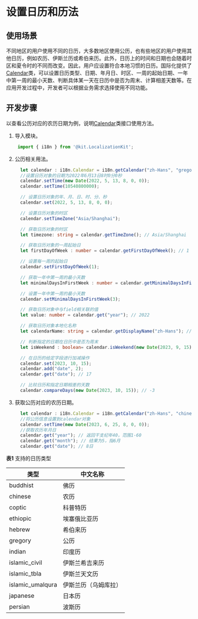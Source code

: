 # 设置日历和历法

## 使用场景

不同地区的用户使用不同的日历，大多数地区使用公历，也有些地区的用户使用其他日历，例如农历、伊斯兰历或希伯来历。此外，日历上的时间和日期也会随着时区和夏令时的不同而改变。因此，用户应设置符合本地习惯的日历。国际化提供了[Calendar](../reference/apis-localization-kit/js-apis-i18n.md#calendar8)类，可以设置日历类型、日期、年月日、时区、一周的起始日期、一年中第一周的最小天数、判断具体某一天在日历中是否为周末、计算相差天数等。在应用开发过程中，开发者可以根据业务需求选择使用不同功能。

## 开发步骤

以查看公历对应的农历日期为例，说明[Calendar](../reference/apis-localization-kit/js-apis-i18n.md#calendar8)类接口使用方法。

1. 导入模块。

    ```ts
     import { i18n } from '@kit.LocalizationKit';
    ```

2. 公历相关用法。

    ```ts
      let calendar : i18n.Calendar = i18n.getCalendar("zh-Hans", "gregory");
      //设置日历对象的日期为2022年6月13日8时0分0秒
      calendar.setTime(new Date(2022, 5, 13, 8, 0, 0));
      calendar.setTime(10540800000);

      // 设置日历对象的年、月、日、时、分、秒
      calendar.set(2022, 5, 13, 8, 0, 0);

      // 设置日历对象的时区
      calendar.setTimeZone("Asia/Shanghai");

      // 获取日历对象的时区
      let timezone: string = calendar.getTimeZone(); // Asia/Shanghai

      // 获取日历对象的一周起始日
      let firstDayOfWeek : number = calendar.getFirstDayOfWeek(); // 1

      // 设置每一周的起始日
      calendar.setFirstDayOfWeek(1);

      // 获取一年中第一周的最小天数
      let minimalDaysInFirstWeek : number = calendar.getMinimalDaysInFirstWeek(); // 1

      // 设置一年中第一周的最小天数
      calendar.setMinimalDaysInFirstWeek(3);

      // 获取日历对象中与field相关联的值
      let value: number = calendar.get("year"); // 2022

      // 获取日历对象本地化名称
      let calendarName: string = calendar.getDisplayName("zh-Hans"); // 公历

      // 判断指定的日期在日历中是否为周末
      let isWeekend : boolean= calendar.isWeekend(new Date(2023, 9, 15)); // true

      // 在日历的给定字段进行加减操作
      calendar.set(2023, 10, 15);
      calendar.add("date", 2);
      calendar.get("date"); // 17

      // 比较日历和指定日期相差的天数
      calendar.compareDays(new Date(2023, 10, 15)); // -3
    ```

3. 获取公历对应的农历日期。

    ```ts
      let calendar : i18n.Calendar = i18n.getCalendar("zh-Hans", "chinese");
      //将公历信息设置到calendar对象
      calendar.setTime(new Date(2023, 6, 25, 8, 0, 0));
      //获取农历年月日
      calendar.get("year"); // 返回干支纪年40，范围1-60
      calendar.get("month"); // 结果为5，指6月
      calendar.get("date"); // 8日
    ```

**表1** 支持的日历类型

| 类型 | 中文名称 | 
| -------- | -------- |
| buddhist | 佛历 | 
| chinese | 农历 | 
| coptic | 科普特历 | 
| ethiopic | 埃塞俄比亚历 | 
| hebrew | 希伯来历 | 
| gregory | 公历 | 
| indian | 印度历 | 
| islamic_civil | 伊斯兰希吉来历 | 
| islamic_tbla | 伊斯兰天文历 | 
| islamic_umalqura | 伊斯兰历（乌姆库拉） | 
| japanese | 日本历 | 
| persian | 波斯历 | 
<!--RP1--><!--RP1End-->